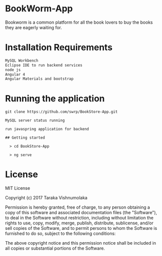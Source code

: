 # BookWorm-App
Bookworm is a common platform for all the book lovers to buy the books they are eagerly waiting for.  


# Installation Requirements
```bash
MySQL Workbench
Eclipse IDE to run backend services
node js
Angular 4
Angular Materials and bootstrap
```

# Running the application

    git clone https://github.com/swrp/BookStore-App.git

    MySQL server status running 
    
    run javaspring application for backend
    
    ## Getting started
      
      > cd BookStore-App
      
      > ng serve

# License
MIT License

Copyright (c) 2017 Taraka Vishnumolaka

Permission is hereby granted, free of charge, to any person obtaining a copy of this software and associated documentation files (the "Software"), to deal in the Software without restriction, including without limitation the rights to use, copy, modify, merge, publish, distribute, sublicense, and/or sell copies of the Software, and to permit persons to whom the Software is furnished to do so, subject to the following conditions:

The above copyright notice and this permission notice shall be included in all copies or substantial portions of the Software.

